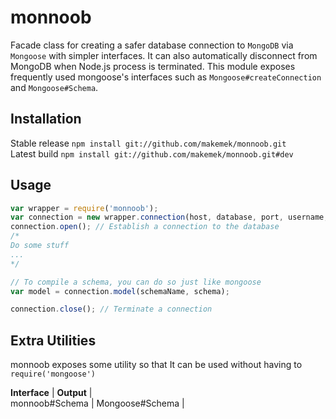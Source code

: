 # monnoob
Facade class for creating a safer database connection to ```MongoDB``` via ```Mongoose``` with simpler interfaces.
It can also automatically disconnect from MongoDB when Node.js process is terminated.
This module exposes frequently used mongoose's interfaces such as ```Mongoose#createConnection``` and ```Mongoose#Schema```.

## Installation
Stable release ```npm install git://github.com/makemek/monnoob.git```  
Latest build ```npm install git://github.com/makemek/monnoob.git#dev```  

## Usage
```javascript
var wrapper = require('monnoob'); 
var connection = new wrapper.connection(host, database, port, username, password);
connection.open(); // Establish a connection to the database
/*
Do some stuff
...
*/

// To compile a schema, you can do so just like mongoose
var model = connection.model(schemaName, schema);

connection.close(); // Terminate a connection
```

## Extra Utilities
monnoob exposes some utility so that It can be used without having to ```require('mongoose')```  

**Interface**       | **Output**      |  
monnoob#Schema      | Mongoose#Schema |  
